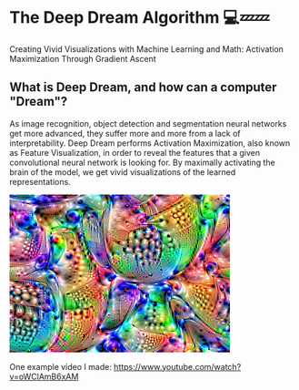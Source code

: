 # The Deep Dream Algorithm 💻💤💤
Creating Vivid Visualizations with Machine Learning and Math: Activation Maximization Through Gradient Ascent

## What is Deep Dream, and how can a computer "Dream"?
As image recognition, object detection and segmentation neural networks get more advanced, they suffer more and more from a lack of interpretability. Deep Dream performs Activation Maximization, also known as Feature Visualization, in order to reveal the features that a given convolutional neural network is looking for. By maximally activating the brain of the model, we get vivid visualizations of the learned representations. 


![alt text](https://github.com/stephenjarrell19/DeepDream/blob/main/vgg_outputs/vggblock5_conv2.jpg?raw=true "Image")



One example video I made: https://www.youtube.com/watch?v=oWClAmB6xAM
